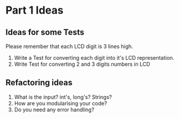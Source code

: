 # Part 1 Ideas
## Ideas for some Tests
Please remember that each LCD digit is 3 lines high.

1. Write a Test for converting each digit into it's LCD representation.
2. Write Test for converting 2 and 3 digits numbers in LCD

## Refactoring ideas

1. What is the input? int's, long's? Strings?
2. How are you modularising your code?
3. Do you need any error handling?
